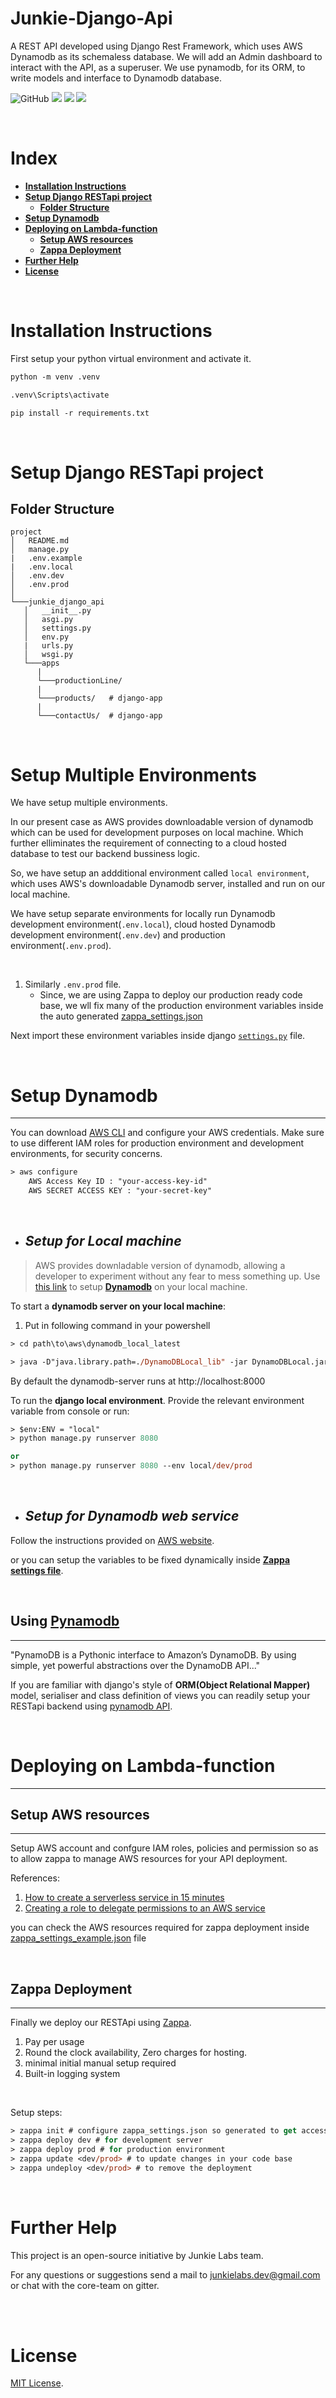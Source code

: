# Junkie-Django-Api
A REST API developed using Django Rest Framework, which uses AWS Dynamodb as its schemaless database. We will add an Admin dashboard to interact with the API, as a superuser.
We use pynamodb, for its ORM, to write models and interface to Dynamodb database.


![GitHub](https://img.shields.io/github/license/RahulPrakash11/Django-DynamoDb-Lambda-function)
![](https://img.shields.io/badge/Python-3.7-red)
![](https://img.shields.io/badge/Django-3.2-green)
![](https://img.shields.io/badge/Database-Dynamodb-orange)
<!-- ![](https://img.shields.io/badge/Deployment-LambdaFunction-yellow) -->


<br>

# Index

- **[Installation Instructions](#installation-instructions)**<br>
- **[Setup Django RESTapi project](#setup-django-restapi-project)**<br>
   - **[Folder Structure](#folder-structure)**<br>
- **[Setup Dynamodb](#setup-dynamodb)**<br>  
- **[Deploying on Lambda-function](#deploying-on-lambda-function)**<br>
  - **[Setup AWS resources](#setup-aws-resources)**
  - **[Zappa Deployment](#zappa-deployment)**
- **[Further Help](#further-help)**<br>
- **[License](#license)**<br>

<br>

# Installation Instructions #

First setup your python virtual environment and activate it.

```ps
python -m venv .venv

.venv\Scripts\activate

pip install -r requirements.txt
```



<br>

# Setup Django RESTapi project #

## Folder Structure

```
project
│   README.md
│   manage.py
|   .env.example
|   .env.local
│   .env.dev
│   .env.prod
│
└───junkie_django_api
   │   __init__.py
   │   asgi.py
   │   settings.py
   │   env.py
   |   urls.py
   │   wsgi.py
   └───apps
      |
      └───productionLine/     
      |
      └───products/   # django-app
      |
      └───contactUs/  # django-app
```
<br>

# Setup Multiple Environments

We have setup multiple environments.

In our present case as AWS provides downloadable version of dynamodb which can be used for development purposes on local machine. Which further elliminates the requirement of connecting to a cloud hosted database to test our backend bussiness logic.

So, we have setup an addditional environment called `local environment`, which uses AWS's downloadable Dynamodb server, installed and run on our local machine.

We have setup separate environments for locally run Dynamodb development environment(`.env.local`), cloud hosted Dynamodb development environment(`.env.dev`) and production environment(`.env.prod`).

<br>



1. Similarly `.env.prod` file.
   - Since, we are using Zappa to deploy our production ready code base, we wll fix many of the production environment variables inside the auto generated [zappa_settings.json](#todo)


Next import these environment variables inside django [`settings.py`](django_dynamodb_lambda_function\settings.py) file.

<br/>




# **Setup Dynamodb**
---

  You can download [AWS CLI](https://docs.aws.amazon.com/amazondynamodb/latest/developerguide/Tools.CLI.html#Tools.CLI.DownloadingAndRunning) and configure your AWS credentials. Make sure to use different IAM roles for production environment and development environments, for security concerns.

```ps
> aws configure 
    AWS Access Key ID : "your-access-key-id"
    AWS SECRET ACCESS KEY : "your-secret-key"
```
<br>

- ## *Setup for Local machine*
>AWS provides downladable version of dynamodb, allowing a developer to experiment without any fear to mess something up. Use [this link](https://docs.aws.amazon.com/amazondynamodb/latest/developerguide/DynamoDBLocal.html) to setup **[Dynamodb](https://docs.aws.amazon.com/amazondynamodb/latest/developerguide/DynamoDBLocal.html)** on your local machine.

To start a **dynamodb server on your local machine**:

1. Put in following command in your powershell

```ps
> cd path\to\aws\dynamodb_local_latest

> java -D"java.library.path=./DynamoDBLocal_lib" -jar DynamoDBLocal.jar -dbPath path\to\write\database_file folder
```

By default the dynamodb-server runs at http://localhost:8000

To run the **django local environment**. Provide the relevant environment variable from console or run:
```ps
> $env:ENV = "local"
> python manage.py runserver 8080

or 
> python manage.py runserver 8080 --env local/dev/prod
```
<br/>

- ## *Setup for Dynamodb web service*
 Follow the instructions provided on [AWS website](https://docs.aws.amazon.com/amazondynamodb/latest/developerguide/SettingUp.DynamoWebService.html).


or you can setup the variables to be fixed dynamically inside [**Zappa settings file**](zappa_settings_example.json).


<br />

## Using [**Pynamodb**](https://pynamodb.readthedocs.io/en/latest/index.html)
---

"PynamoDB is a Pythonic interface to Amazon’s DynamoDB. By using simple, yet powerful abstractions over the DynamoDB API..."

 If you are familiar with django's style of **ORM(Object Relational Mapper)** model, serialiser and class definition of views you can readily setup your RESTapi backend using [pynamodb API](https://pynamodb.readthedocs.io/en/latest/api.html).

<br />

# Deploying on Lambda-function
---
## Setup AWS resources
---
Setup AWS account and confgure IAM roles, policies and permission so as to allow zappa to manage AWS resources for your API deployment.

References:
1. [How to create a serverless service in 15 minutes](https://blog.lawrencemcdaniel.com/serve-a-django-app-from-an-aws-lambda-function/)
2. [Creating a role to delegate permissions to an AWS service](https://docs.aws.amazon.com/IAM/latest/UserGuide/id_roles_create_for-service.html)

you can check the AWS resources required for zappa deployment inside [zappa_settings_example.json](zappa_settings_example.json) file

<br>

## Zappa Deployment
---
Finally we deploy our RESTApi using [Zappa](https://github.com/zappa/Zappa).

1. Pay per usage
2. Round the clock availability, Zero charges for hosting.
3. minimal initial manual setup required
4. Built-in logging system

<br>

Setup steps:

```ps
> zappa init # configure zappa_settings.json so generated to get access to AWS assets through separate IAMM role
> zappa deploy dev # for development server
> zappa deploy prod # for production environment
> zappa update <dev/prod> # to update changes in your code base
> zappa undeploy <dev/prod> # to remove the deployment
```


<br>

# Further Help

This project is an open-source initiative by Junkie Labs team.

For any questions or suggestions send a mail to junkielabs.dev@gmail.com or chat with the core-team on gitter.

<br>

<!-- [![Gitter](https://badges.gitter.im/nubar-api/django-dynamodb-lambda-function.svg)](https://gitter.im/nubar-api/django-dynamodb-lambda-function?utm_source=badge&utm_medium=badge&utm_campaign=pr-badge) [![Join the chat at https://gitter.im/nubar-api/Junkie-Django-Api](https://badges.gitter.im/nubar-api/Junkie-Django-Api.svg)](https://gitter.im/nubar-api/Junkie-Django-Api?utm_source=badge&utm_medium=badge&utm_campaign=pr-badge&utm_content=badge) -->

<br>

# License

[MIT License](https://github.com/JunkieLabs/junkie-django-api/blob/main/LICENSE).


<br>

